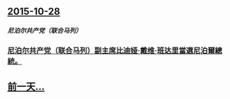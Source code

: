 ## [2015-10-28](/zh/news/2015/10/28/index.md)

##### 尼泊尔共产党（联合马列）
### [尼泊尔共产党（联合马列）副主席比迪娅·戴维·班达里當選尼泊爾總統。 ](/zh/news/2015/10/28/尼泊尔共产党-联合马列-副主席比迪娅-戴维-班达里當選尼泊爾總統.md)
## [前一天...](/zh/news/2015/10/27/index.md)

